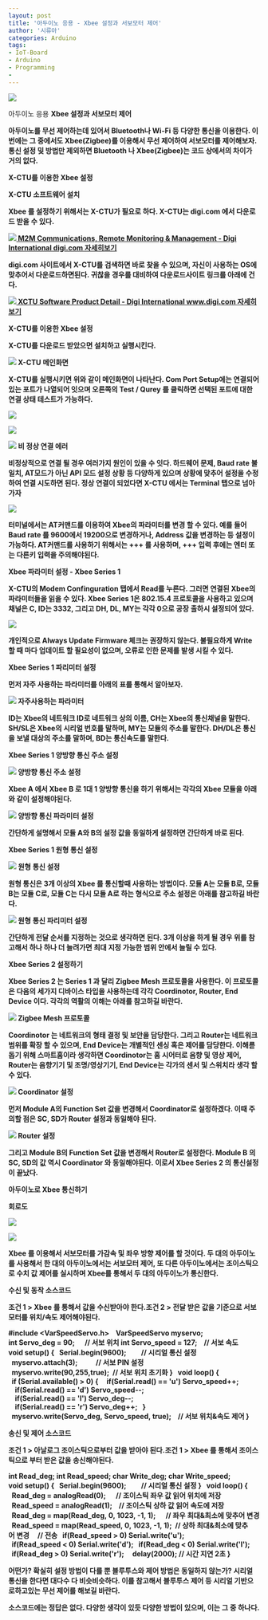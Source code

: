 ```yaml
---
layout: post
title: '아두이노 응용 - Xbee 설정과 서보모터 제어'
author: '시류아'
categories: Arduino
tags:
- IoT-Board
- Arduino
- Programming
-
---
```



<script> location.href='https://cafe.naver.com/develoid/776073' ; </script>

<p>
 <p>
  <img src="https://dthumb-phinf.pstatic.net/?src=%22http%3A%2F%2Fblogfiles.naver.net%2FMjAxNzAxMTlfMjAw%2FMDAxNDg0Nzk3Mjg5MTc2.R4XIjjcd9TqMPczvGg1RXW99BmyVxGmusI1SziBkV_8g.o83mhE6pZqJk_qpZlTaCckq9-qZ7bGbcfSa4CkwtM_Ug.JPEG.searphiel9%2Farduino_logo.jpg%22&amp;type=cafe_wa740">
 </p>
</p>
<p>
 <p>
  <p>
   아두이노 응용
   <b>Xbee 설정과 서보모터 제어
  </p>
 </p>
</p>
<p>
 <p>아두이노를 무선 제어하는데 있어서 Bluetooth나 Wi-Fi 등 다양한 통신을 이용한다. 이번에는 그 중에서도 Xbee(Zigbee)를 이용해서 무선 제어하여 서보모터를 제어해보자. 통신 설정 및 방법만 제외하면 Bluetooth 나 Xbee(Zigbee)는 코드 상에서의 차이가 거의 없다.</p>
</p>
<p>
 <p>
  <p></p>
 </p>
</p>
<p>
 <p>
  <p>
   X-CTU를 이용한 Xbee 설정
  </p>
 </p>
</p>
<p>
 <p>
  <p>
   X-CTU 소프트웨어 설치
  </p>
 </p>
</p>
<p>
 <p>Xbee 를 설정하기 위해서는 X-CTU가 필요로 하다. X-CTU는 digi.com 에서 다운로드 받을 수 있다.</p>
</p>
<p>
 <a href="http://digi.com/">   <img src="https://dthumb-phinf.pstatic.net/?src=%22http%3A%2F%2Fdthumb.phinf.naver.net%2F%3Fsrc%3D%2522https%253A%252F%252Fimages.digi.com%252Fnav-logo-digi.png%2522%26amp%3Btype%3Dff120%22&amp;type=cafe_wa740">   M2M Communications, Remote Monitoring &amp; Management - Digi International digi.com    자세히보기 </a>
</p>
<p>
 <p>digi.com 사이트에서 X-CTU를 검색하면 바로 찾을 수 있으며, 자신이 사용하는 OS에 맞추어서 다운로드하면된다. 귀찮을 경우를 대비하여 다운로드사이트 링크를 아래에 건다.</p>
</p>
<p>
 <a href="http://www.digi.com/support/productdetail?pid=3352">   <img src="https://dthumb-phinf.pstatic.net/?src=%22http%3A%2F%2Fdthumb.phinf.naver.net%2F%3Fsrc%3D%2522https%253A%252F%252Fimages.digi.com%252Fnav-logo-digi.png%2522%26amp%3Btype%3Dff120%22&amp;type=cafe_wa740">   XCTU Software Product Detail - Digi International www.digi.com    자세히보기 </a>
</p>
<p>
 <p>
  <p></p>
 </p>
</p>
<p>
 <p>
  <p>
   X-CTU를 이용한 Xbee 설정
  </p>
 </p>
</p>
<p>
 <p>X-CTU를 다운로드 받았으면 설치하고 실행시킨다.</p>
</p>
<p>
 <p>
  <img src="https://dthumb-phinf.pstatic.net/?src=%22http%3A%2F%2Fblogfiles.naver.net%2FMjAxNzAxMTlfNDIg%2FMDAxNDg0Nzk3NzQ4MDUz.LFxk6Ece9huFXPBFGPHW-_o4M5I5bOdWHwV_j39TIoQg.8PEs5_Cwd2EezMWiswcT2smcK5jfrGchpHAzko3GFlog.PNG.searphiel9%2F1.png%22&amp;type=cafe_wa740">
  X-CTU 메인화면
 </p>
</p>
<p>
 <p>X-CTU를 실행시키면 위와 같이 메인화면이 나타난다. Com Port Setup에는 연결되어있는 포트가 나열되어 잇으며 오른쪽의 Test / Qurey 를 클릭하면 선택된 포트에 대한 연결 상태 테스트가 가능하다.</p>
</p>
<p>
 <p>
  <img src="https://dthumb-phinf.pstatic.net/?src=%22http%3A%2F%2Fblogfiles.naver.net%2FMjAxNzAxMTlfMjU4%2FMDAxNDg0Nzk3ODEyNjAz.K4AiJiKFMscDoCGqdYBRnuODS5Muhto9UCaogbFI92Ug.Yoz9qEjT1HzXWlxE5oNXzMgqLNwIF_7Fv20jbEICWrYg.PNG.searphiel9%2F2.png%22&amp;type=cafe_wa740">
 </p>
</p>
<p>
 <p>
  <img src="https://dthumb-phinf.pstatic.net/?src=%22http%3A%2F%2Fblogfiles.naver.net%2FMjAxNzAxMTlfODYg%2FMDAxNDg0Nzk3ODEyNjA2.q47aB3iU4eE5B2BMeRkp88nGyBLX0ckagtqHhJ6J07Ug.didYhwWo3QU99cX-j8VtpnGKpxOWFTK4a7vNR_21crQg.PNG.searphiel9%2F3.png%22&amp;type=cafe_wa740">
 </p>
</p>
<p>
 <p>
  <img src="https://dthumb-phinf.pstatic.net/?src=%22http%3A%2F%2Fblogfiles.naver.net%2FMjAxNzAxMTlfMjMw%2FMDAxNDg0Nzk3ODEyNjIz.817mBbvVw4DcsOQu9GjQpd-qz7OVD_DBXSKheNUe39wg.R1xh35UeNRDRu5_zSGeA5LCJgGeC9pWFn2vZzMJryGwg.PNG.searphiel9%2F4.png%22&amp;type=cafe_wa740">
  비 정상 연결 에러
 </p>
</p>
<p>
 <p>비정상적으로 연결 될 경우 여러가지 원인이 있을 수 잇다. 하드웨어 문제, Baud rate 불 일치, AT모드가 아닌 API 모드 설정 상황 등 다양하게 있으며 상황에 맞추어 설정을 수정하여 연결 시도하면 된다. 정상 연결이 되었다면 X-CTU 에서는 Terminal 탭으로 넘아가자</p>
</p>
<p>
 <p>
  <img src="https://dthumb-phinf.pstatic.net/?src=%22http%3A%2F%2Fblogfiles.naver.net%2FMjAxNzAxMTlfODEg%2FMDAxNDg0Nzk3OTE0MjQ0._EOjzkE2h1KHciA-UXng5mc53JOygDmYfa8kBm8ZooIg.436E2YtZ5ir5fo3jJFW_71z8XilFGJehx5IMdFJoX0Eg.PNG.searphiel9%2F5.png%22&amp;type=cafe_wa740">
 </p>
</p>
<p>
 <p>터미널에서는 AT커맨드를 이용하여 Xbee의 파라미터를 변경 할 수 있다. 예를 들어 Baud rate 를 9600에서 19200으로 변경하거나, Address 값을 변경하는 등 설정이 가능하다. AT커맨드를 사용하기 위해서는 +++ 를 사용하며, +++ 입력 후에는 엔터 또는 다른키 입력을 주의해야된다.</p>
</p>
<p>
 <p>
  <p></p>
 </p>
</p>
<p>
 <p>
  <p>
   Xbee 파라미터 설정 - Xbee Series 1
  </p>
 </p>
</p>
<p>
 <p>X-CTU의 Modem Confinguration 탭에서 Read를 누른다. 그러면 연결된 Xbee의 파라미터들을 읽을 수 있다. Xbee Series 1은 802.15.4 프로토콜을 사용하고 있으며 채널은 C, ID는 3332, 그리고 DH, DL, MY는 각각 0으로 공장 출하시 설정되어 있다.</p>
</p>
<p>
 <p>
  <img src="https://dthumb-phinf.pstatic.net/?src=%22http%3A%2F%2Fblogfiles.naver.net%2FMjAxNzAxMTlfMTAx%2FMDAxNDg0Nzk4MDkwODc2.Y2odAmZ99bRCcXx98ogwuuUZTnz4wKozhUBiUtMxIhkg.wsGjFY7AM-a_K0mi3gA1h0u8Z8JHU0iauC4MMIos_ZYg.PNG.searphiel9%2F6.png%22&amp;type=cafe_wa740">
 </p>
</p>
<p>
 <p>개인적으로 Always Update Firmware 체크는 권장하지 않는다. 불필요하게 Write 할 때 마다 업데이트 할 필요성이 없으며, 오류로 인한 문제를 발생 시킬 수 있다.</p>
</p>
<p>
 <p>
  <p></p>
 </p>
</p>
<p>
 <p>
  <p>
   Xbee Series 1 파리미터 설정
  </p>
 </p>
</p>
<p>
 <p>먼저 자주 사용하는 파라미터를 아래의 표를 통해서 알아보자.</p>
</p>
<p>
 <p>
  <img src="https://dthumb-phinf.pstatic.net/?src=%22http%3A%2F%2Fblogfiles.naver.net%2FMjAxNzAxMTlfODQg%2FMDAxNDg0Nzk4NTM3MTk5.vEUMw6KjkYu5zMhaqFuHM3Ig619ZNHZKD0uB_ROPzD8g.xczRnThMHPBqJw31RvenZlN04EUmjUrLkbS9WSUsGcMg.PNG.searphiel9%2F%25ED%2591%259C1.PNG%22&amp;type=cafe_wa740">
  자주사용하는 파라미터
 </p>
</p>
<p>
 <p>ID는 Xbee의 네트워크 ID로 네트워크 상의 이름, CH는 Xbee의 통신채널을 말한다. SH/SL은 Xbee의 시리얼 번호를 말하며, MY는 모듈의 주소를 말한다. DH/DL은 통신을 보낼 대상의 주소를 말하며, BD는 통신속도를 말한다.</p>
</p>
<p>
 <p>
  <p></p>
 </p>
</p>
<p>
 <p>
  <p>
   Xbee Series 1 양방향 통신 주소 설정
  </p>
 </p>
</p>
<p>
 <p>
  <img src="https://dthumb-phinf.pstatic.net/?src=%22http%3A%2F%2Fblogfiles.naver.net%2FMjAxNzAxMTlfMTQ1%2FMDAxNDg0Nzk4Njk5ODc2.Gyv6yzC98OdWi_KtfpFGBDmDKq63-CWrytPBUDtP3kUg.n-rN2qcVtuWzDszfBg2TceUDjWwzPlcaReDoL53FXT0g.PNG.searphiel9%2F7.png%22&amp;type=cafe_wa740">
  양방향 통신 주소 설정
 </p>
</p>
<p>
 <p>Xbee A 에서 Xbee B 로 1대 1 양방향 통신을 하기 위해서는 각각의 Xbee 모듈을 아래와 같이 설정해야된다.</p>
</p>
<p>
 <p>
  <img src="https://dthumb-phinf.pstatic.net/?src=%22http%3A%2F%2Fblogfiles.naver.net%2FMjAxNzAxMTlfMTcy%2FMDAxNDg0Nzk4ODQwMTg5.R-eUqFCU66up2qgp3YD4ogz0WJNMsHpRMS5uuYzQI_4g.77ownhNdgsgX3Giv5Zwzt_qwH44iOEmP39P1Uv4q7KUg.PNG.searphiel9%2F%25ED%2591%259C2.PNG%22&amp;type=cafe_wa740">
  양방향 통신 파라미터 설정
 </p>
</p>
<p>
 <p>간단하게 설명해서 모듈 A와 B의 설정 값을 동일하게 설정하면 간단하게 바로 된다.</p>
</p>
<p>
 <p>
  <p></p>
 </p>
</p>
<p>
 <p>
  <p>
   Xbee Series 1 원형 통신 설정
  </p>
 </p>
</p>
<p>
 <p>
  <img src="https://dthumb-phinf.pstatic.net/?src=%22http%3A%2F%2Fblogfiles.naver.net%2FMjAxNzAxMTlfMTU1%2FMDAxNDg0Nzk4OTA5Njg0.jDY3irdIqYUAaKvNH09CkiDvRINNxeMScZlW9GHqLYsg.OcmpdaB4T2wQmiubQtEJt3f4i3-1EIPZEWfDSd96O1wg.PNG.searphiel9%2F8.png%22&amp;type=cafe_wa740">
  원형 통신 설정
 </p>
</p>
<p>
 <p>원형 통신은 3개 이상의 Xbee 를 통신할때 사용하는 방법이다. 모듈 A는 모듈 B로, 모듈 B는 모듈 C로, 모듈 C는 다시 모듈 A로 하는 형식으로 주소 설정은 아래를 참고하길 바란다.</p>
</p>
<p>
 <p>
  <img src="https://dthumb-phinf.pstatic.net/?src=%22http%3A%2F%2Fblogfiles.naver.net%2FMjAxNzAxMTlfMTMz%2FMDAxNDg0Nzk5MTgwNzY4.YjJYfzIe7Et3hySYUnIC4iJH0har7wRkzsb2pH0hRL8g.eeihP8cTS7BCfHdAEdTlyGCYJPtrGK-_BUlslFRdp3og.PNG.searphiel9%2F%25ED%2591%259C3.PNG%22&amp;type=cafe_wa740">
  원형 통신 파리미터 설정
 </p>
</p>
<p>
 <p>간단하게 전달 순서를 지정하는 것으로 생각하면 된다. 3개 이상을 하게 될 경우 위를 참고해서 하나 하나 더 늘려가면 최대 지정 가능한 범위 안에서 늘릴 수 있다.</p>
</p>
<p>
 <p>
  <p></p>
 </p>
</p>
<p>
 <p>
  <p>
   Xbee Series 2 설정하기
  </p>
 </p>
</p>
<p>
 <p>Xbee Series 2 는 Series 1 과 달리 Zigbee Mesh 프로토콜을 사용한다. 이 프로토콜은 다음의 세가지 디바이스 타입을 사용하는데 각각 Coordinotor, Router, End Device 이다. 각각의 역활의 이해는 아래를 참고하길 바란다.</p>
</p>
<p>
 <p>
  <img src="https://dthumb-phinf.pstatic.net/?src=%22http%3A%2F%2Fblogfiles.naver.net%2FMjAxNzAxMTlfMjM4%2FMDAxNDg0Nzk5MzA1NDY5.uX-KQ_QVHGRp73gI0fMcPMszLr5TUSK_diHH6djBEAcg.zHV5MXKr8YUbz1trmNxQIX33HzZKciK6NwLrtQxIQKQg.PNG.searphiel9%2F9.png%22&amp;type=cafe_wa740">
  Zigbee Mesh 프로토콜
 </p>
</p>
<p>
 <p>Coordinotor 는 네트워크의 형태 결정 및 보안을 담당한다. 그리고 Router는 네트워크 범위를 확장 할 수 있으며, End Device는 개별적인 센싱 혹은 제어를 담당한다. 이해륻 돕기 위해 스마트홈이라 생각하면 Coordinotor는 홈 시어터로 음향 및 영상 제어, Router는 음향기기 및 조명/영상기기, End Device는 각가의 센서 및 스위치라 생각 할 수 있다.</p>
</p>
<p>
 <p>
  <img src="https://dthumb-phinf.pstatic.net/?src=%22http%3A%2F%2Fblogfiles.naver.net%2FMjAxNzAxMTlfMjI3%2FMDAxNDg0Nzk5NDA4OTg2.CH6hL-tehxvALaMhpueuKWjAZTilkNjvRe6AFWzziRcg.yBJHzf0jPrJ5hp4nJcbkPGMLwxTiKCmzchb-kBvh4WMg.PNG.searphiel9%2F10.png%22&amp;type=cafe_wa740">
  Coordinator 설정
 </p>
</p>
<p>
 <p>먼저 Module A의 Function Set 값을 변경해서 Coordinator로 설정하겠다. 이때 주의할 점은 SC, SD가 Router 설정과 동일해야 된다.</p>
</p>
<p>
 <p>
  <img src="https://dthumb-phinf.pstatic.net/?src=%22http%3A%2F%2Fblogfiles.naver.net%2FMjAxNzAxMTlfMTkg%2FMDAxNDg0Nzk5NDYxNzM0.CQHjcNU_A1yKAEDNySGVy-SBV0mgz0dvD3MkwUrq370g.BDrN4Mvk6yEt7_jYg-T2lm10MFp9lfRtwEAYcPZIvbsg.PNG.searphiel9%2F11.png%22&amp;type=cafe_wa740">
  Router 설정
 </p>
</p>
<p>
 <p>그리고 Module B의 Function Set 값을 변경해서 Router로 설정한다. Module B 의 SC, SD의 값 역시 Coordinator 와 동일해야된다.&nbsp;이로서 Xbee Series 2 의 통신설정이 끝났다.</p>
</p>
<p>
 <p>
  <p></p>
 </p>
</p>
<p>
 <p>
  <p>
   아두이노로 Xbee 통신하기
  </p>
 </p>
</p>
<p>
 <p>
  <p>
   회로도
  </p>
 </p>
</p>
<p>
 <p>
  <img src="https://dthumb-phinf.pstatic.net/?src=%22http%3A%2F%2Fblogfiles.naver.net%2FMjAxNzAxMTlfMjI3%2FMDAxNDg0Nzk5NTQxOTQx.uI3NLtHLzhusc_Bt8CExKjU12UIfSxRGfUGCVodbBGsg.8kyWVFfs1v7gIfZBoApeqG0s2U_q45GRr1CX-_cJ-hMg.PNG.searphiel9%2F12.png%22&amp;type=cafe_wa740">
 </p>
</p>
<p>
 <p>
  <img src="https://dthumb-phinf.pstatic.net/?src=%22http%3A%2F%2Fblogfiles.naver.net%2FMjAxNzAxMTlfMjk2%2FMDAxNDg0Nzk5NTQxOTQ4.Q3bSmZMoxoXBGdzwjKBf-69LTId1aGCxtmLak7U7B9Ug.-b7HHKuj2X0OANBLf4JSy_0CcVN3eufVOwDd_I8muw8g.PNG.searphiel9%2F13.png%22&amp;type=cafe_wa740">
 </p>
</p>
<p>
 <p>Xbee 를 이용해서 서보모터를 가감속 및 좌우 방향 제어를 할 것이다. 두 대의 아두이노를 사용해서 한 대의 아두이노에서는 서보모터 제어, 또 다른 아두이노에서는 조이스틱으로 수치 값 제어를 실시하며 Xbee를 통해서 두 대의 아두이노가 통신한다.</p>
</p>
<p>
 <p>
  <p></p>
 </p>
</p>
<p>
 <p>
  <p>
   수신 및 동작 소스코드
  </p>
 </p>
</p>
<p>
 <p>조건 1 &gt; Xbee 를 통해서 값을 수신받아야 한다.<b>조건 2 &gt; 전달 받은 값을 기준으로 서보모터를 위치/속도 제어해야된다.</p>
</p>
<p>
 <p>
  <p>
   #include&nbsp;&lt;VarSpeedServo.h&gt;&nbsp;
   <b>&nbsp;
   <b>VarSpeedServo&nbsp;myservo;
   <b>&nbsp;
   <b>int&nbsp;Servo_deg&nbsp;=&nbsp;90;&nbsp;&nbsp;&nbsp;&nbsp;&nbsp;&nbsp;//&nbsp;서보&nbsp;위치
   <b>int&nbsp;Servo_speed&nbsp;=&nbsp;127;&nbsp;&nbsp;&nbsp;&nbsp;//&nbsp;서보&nbsp;속도
   <b>&nbsp;
   <b>void&nbsp;setup()&nbsp;{
   <b>&nbsp;&nbsp;Serial.begin(9600);&nbsp;&nbsp;&nbsp;&nbsp;&nbsp;&nbsp;&nbsp;&nbsp;&nbsp;//&nbsp;시리얼&nbsp;통신&nbsp;설정
   <b>&nbsp;&nbsp;myservo.attach(3);&nbsp;&nbsp;&nbsp;&nbsp;&nbsp;&nbsp;&nbsp;&nbsp;&nbsp;&nbsp;&nbsp;//&nbsp;서보&nbsp;PIN&nbsp;설정
   <b>&nbsp;&nbsp;myservo.write(90,255,true);&nbsp;&nbsp;//&nbsp;서보&nbsp;위치&nbsp;초기화
   <b>}
   <b>&nbsp;
   <b>void&nbsp;loop()&nbsp;{
   <b>&nbsp;&nbsp;if&nbsp;(Serial.available()&nbsp;&gt;&nbsp;0)&nbsp;{
   <b>&nbsp;&nbsp;&nbsp;&nbsp;if(Serial.read()&nbsp;==&nbsp;'u')&nbsp;Servo_speed++;
   <b>&nbsp;&nbsp;&nbsp;&nbsp;if(Serial.read()&nbsp;==&nbsp;'d')&nbsp;Servo_speed--;
   <b>&nbsp;&nbsp;&nbsp;&nbsp;if(Serial.read()&nbsp;==&nbsp;'l')&nbsp;Servo_deg--;
   <b>&nbsp;&nbsp;&nbsp;&nbsp;if(Serial.read()&nbsp;==&nbsp;'r')&nbsp;Servo_deg++;
   <b>&nbsp;&nbsp;}
   <b>&nbsp;
   <b>&nbsp;&nbsp;myservo.write(Servo_deg,&nbsp;Servo_speed,&nbsp;true);&nbsp;&nbsp;&nbsp;&nbsp;//&nbsp;서보&nbsp;위치&amp;속도&nbsp;제어
   <b>}
  </p>
 </p>
</p>
<p>
 <p>
  <p></p>
 </p>
</p>
<p>
 <p>
  <p>
   송신 및 제어 소스코드
  </p>
 </p>
</p>
<p>
 <p>조건 1 &gt; 아날로그 조이스틱으로부터 값을 받아야 된다.<b>조건 1 &gt; Xbee 를 통해서 조이스틱으로 부터 받은 값을 송신해야된다.</p>
</p>
<p>
 <p>
  <p>
   int&nbsp;Read_deg;
   <b>int&nbsp;Read_speed;
   <b>char&nbsp;Write_deg;
   <b>char&nbsp;Write_speed;
   <b>&nbsp;
   <b>void&nbsp;setup()&nbsp;{
   <b>&nbsp;&nbsp;Serial.begin(9600);&nbsp;&nbsp;&nbsp;&nbsp;&nbsp;&nbsp;&nbsp;&nbsp;&nbsp;//&nbsp;시리얼&nbsp;통신&nbsp;설정
   <b>}
   <b>&nbsp;
   <b>void&nbsp;loop()&nbsp;{
   <b>&nbsp;&nbsp;Read_deg&nbsp;=&nbsp;analogRead(0);&nbsp;&nbsp;&nbsp;&nbsp;&nbsp;&nbsp;//&nbsp;조이스틱&nbsp;좌우&nbsp;값&nbsp;읽어&nbsp;위치에&nbsp;저장
   <b>&nbsp;&nbsp;Read_speed&nbsp;=&nbsp;analogRead(1);&nbsp;&nbsp;&nbsp;&nbsp;//&nbsp;조이스틱&nbsp;상하&nbsp;값&nbsp;읽어&nbsp;속도에&nbsp;저장
   <b>&nbsp;&nbsp;
   <b>&nbsp;&nbsp;Read_deg&nbsp;=&nbsp;map(Read_deg,&nbsp;0,&nbsp;1023,&nbsp;-1,&nbsp;1);&nbsp;&nbsp;&nbsp;&nbsp;&nbsp;&nbsp;//&nbsp;좌우&nbsp;최대&amp;최소에&nbsp;맞추어&nbsp;변경
   <b>&nbsp;&nbsp;Read_speed&nbsp;=&nbsp;map(Read_speed,&nbsp;0,&nbsp;1023,&nbsp;-1,&nbsp;1);&nbsp;&nbsp;//&nbsp;상하&nbsp;최대&amp;최소에&nbsp;맞추어&nbsp;변경
   <b>&nbsp;
   <b>&nbsp;&nbsp;//&nbsp;전송
   <b>&nbsp;&nbsp;if(Read_speed&nbsp;&gt;&nbsp;0)&nbsp;Serial.write('u');
   <b>&nbsp;&nbsp;if(Read_speed&nbsp;&lt;&nbsp;0)&nbsp;Serial.write('d');
   <b>&nbsp;&nbsp;if(Read_deg&nbsp;&lt;&nbsp;0)&nbsp;Serial.write('l');
   <b>&nbsp;&nbsp;if(Read_deg&nbsp;&gt;&nbsp;0)&nbsp;Serial.write('r');
   <b>&nbsp;
   <b>&nbsp;&nbsp;delay(2000);&nbsp;//&nbsp;시간&nbsp;지연&nbsp;2초
   <b>}
  </p>
 </p>
</p>
<p>
 <p>
  <p></p>
 </p>
</p>
<p>
 <p>어떤가? 확실히 설정 방법이 다를 뿐 블루투스와 제어 방법은 동일하지 않는가? 시리얼 통신을 한다면 대다수 다 비슷비슷하다. 이를 참고해서 블루투스 제어 등 시리얼 기반으로하고있는 무선 제어를 해보길 바란다.</p>
</p>
<p>
 <p>
  <p></p>
 </p>
</p>
<p>
 <p>소스코드에는 정답은 없다. 다양한 생각이 있듯 다양한 방법이 있으며, 이는 그 중 하나다.</p>
</p>
